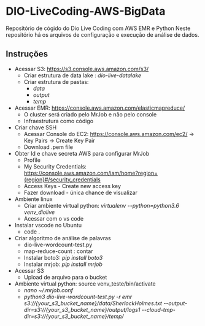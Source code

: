 # DIO-LiveCoding-AWS-BigData
Repositório de cógido do Dio Live Coding com AWS EMR e Python
Neste repositório há os arquivos de configuração e execução de análise de dados.

## Instruções

* Acessar S3: https://s3.console.aws.amazon.com/s3/ 
  * Criar estrutura de data lake : _dio-live-datalake_
  * Criar estrutura de pastas:
    * _data_
    * _output_
    * _temp_
* Acessar EMR: https://console.aws.amazon.com/elasticmapreduce/
    * O cluster será criado pelo MrJob e não pelo console
    * Infraestrutura como código 
* Criar chave SSH
    * Acessar  Console do EC2: https://console.aws.amazon.com/ec2/ -> Key Pairs -> Create Key Pair	
    * Download .pem file
* Obter Id e chave secreta AWS para configurar MrJob
   * Profile
   * My Security Credentials: https://console.aws.amazon.com/iam/home?region={region}#/security_credentials
   * Access Keys - Create new access key
   * Fazer download - única chance de visualizar
* Ambiente linux
   * Criar ambiente virtual python: _virtualenv --python=python3.6 venv_diolive_
   * Acessar com o vs code
* Instalar vscode no Ubuntu
   *  code .
* Criar algoritmo de análise de palavras
   * dio-live-wordcount-test.py
   * map-reduce-count : contar
   * Instalar boto3: _pip install boto3_
   * Instalar mrjob: _pip install mrjob_
* Acessar S3
   * Upload de arquivo para o bucket
* Ambiente virtual python: source venv_teste/bin/activate
  * _nano ~/.mrjob.conf_
  * _python3 dio-live-wordcount-test.py -r emr s3://{your_s3_bucket_name}/data/SherlockHolmes.txt --output-dir=s3://{your_s3_bucket_name}/output/logs1 --cloud-tmp-dir=s3://{your_s3_bucket_name}/temp/_


